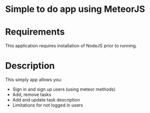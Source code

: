 <h1>Simple to do app using MeteorJS</h1>

<h1>Requirements</h1>
<p>This application requires installation of NodeJS prior to running.</p>

<h1>Description</h1>
<p>This simply app allows you:</p>
<ul>
  <li>Sign in and sign up users (using meteor methods)</li>
  <li>Add, remove tasks</li>
  <li>Add and update task description</li>
  <li>Limitations for not logged in users</li>
</ul>
